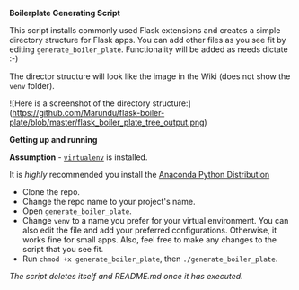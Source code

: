 **Boilerplate Generating Script**

This script installs commonly used Flask extensions and creates a simple directory structure for Flask apps. You can add other files as you see fit by editing `generate_boiler_plate`. Functionality will be added as needs dictate :-)

The director structure will look like the image in the Wiki (does not show the `venv` folder).

![Here is a screenshot of the directory structure:]
(https://github.com/Marundu/flask-boiler-plate/blob/master/flask_boiler_plate_tree_output.png)

**Getting up and running**

**Assumption** - [`virtualenv`](http://docs.python-guide.org/en/latest/dev/virtualenvs/) is installed.

It is _highly_ recommended you install the [Anaconda Python Distribution](https://www.continuum.io/downloads)

- Clone the repo.
- Change the repo name to your project's name.
- Open `generate_boiler_plate`.
- Change `venv` to a name you prefer for your virtual environment. You can also edit the file and add your preferred configurations. Otherwise, it works fine for small apps. Also, feel free to make any changes to the script that you see fit.
- Run `chmod +x generate_boiler_plate`, then `./generate_boiler_plate`.

_The script deletes itself and README.md once it has executed._
